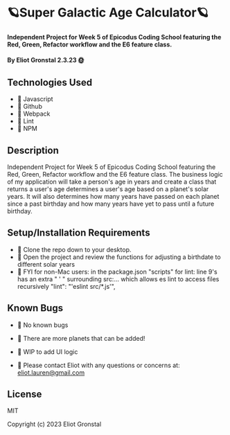 # 🪐Super Galactic Age Calculator🪐

#### Independent Project for Week 5 of Epicodus Coding School featuring the Red, Green, Refactor workflow and the E6 feature class.

#### By Eliot Gronstal 2.3.23 🌞

## Technologies Used

* 💫 Javascript
* 💫 Github
* 💫 Webpack
* 💫 Lint
* 💫 NPM

## Description

Independent Project for Week 5 of Epicodus Coding School featuring the Red, Green, Refactor workflow and the E6 feature class. The business logic of my application will take a person's age in years and create a class that returns a user's age determines a user's age based on a planet's solar years. It will also determines how many years have passed on each planet since a past birthday and how many years have yet to pass until a future birthday.

## Setup/Installation Requirements

* 💫 Clone the repo down to your desktop.
* 💫 Open the project and review the functions for adjusting a birthdate to different solar years
* 💫 FYI for non-Mac users: in the package.json "scripts" for lint: line 9's has an extra " ' " surrounding src:... which allows es lint to access files recursively  "lint": "'eslint src/*.js'",

## Known Bugs

* 💫 No known bugs
* 💫 There are more planets that can be added!
* 💫 WIP to add UI logic

* 💫 Please contact Eliot with any questions or concerns at: eliot.lauren@gmail.com

## License

MIT

Copyright (c) 2023 Eliot Gronstal